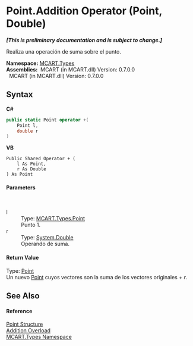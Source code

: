 # Point.Addition Operator (Point, Double)
 _**\[This is preliminary documentation and is subject to change.\]**_

Realiza una operación de suma sobre el punto.

**Namespace:**&nbsp;<a href="c5168ca1-3831-8d0b-91b8-6ec8e54f9c51">MCART.Types</a><br />**Assemblies:**&nbsp;&nbsp;MCART (in MCART.dll) Version: 0.7.0.0<br />&nbsp;&nbsp;MCART (in MCART.dll) Version: 0.7.0.0<br />

## Syntax

**C#**<br />
``` C#
public static Point operator +(
	Point l,
	double r
)
```

**VB**<br />
``` VB
Public Shared Operator + ( 
	l As Point,
	r As Double
) As Point
```


#### Parameters
&nbsp;<dl><dt>l</dt><dd>Type: <a href="96c52a46-15c7-62ef-5b7a-5371b8695e0d">MCART.Types.Point</a><br />Punto 1.</dd><dt>r</dt><dd>Type: <a href="http://msdn2.microsoft.com/es-es/library/643eft0t" target="_blank">System.Double</a><br />Operando de suma.</dd></dl>

#### Return Value
Type: <a href="96c52a46-15c7-62ef-5b7a-5371b8695e0d">Point</a><br />Un nuevo <a href="96c52a46-15c7-62ef-5b7a-5371b8695e0d">Point</a> cuyos vectores son la suma de los vectores originales + *r*.

## See Also


#### Reference
<a href="96c52a46-15c7-62ef-5b7a-5371b8695e0d">Point Structure</a><br /><a href="32e4191a-5282-09de-2591-0ed8778fc109">Addition Overload</a><br /><a href="c5168ca1-3831-8d0b-91b8-6ec8e54f9c51">MCART.Types Namespace</a><br />